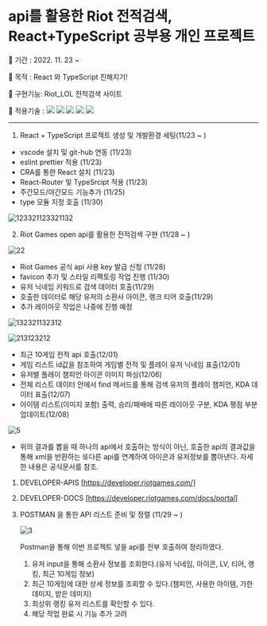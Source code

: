 # api를 활용한 Riot 전적검색, React+TypeScript 공부용 개인 프로젝트

🐶 기간 : 2022. 11. 23 ~

🐶 목적 : React 와 TypeScript 친해지기!

🐶 구현기능: Riot_LOL 전적검색 사이트

🐶 적용기술 : <img src="https://img.shields.io/badge/React-aqua?style=flat&logo=react&logoColor=white&magin-left=5px"/> <img src="https://img.shields.io/badge/HTML-orange?style=flat&logo=HTML5&logoColor=white&magin-left=5px"/> <img src="https://img.shields.io/badge/CSS-blue?style=flat&logo=CSS3&logoColor=white&magin-left=5px"/> <img src="https://img.shields.io/badge/TypeScript-gray?style=flat&logo=TypeScript&logoColor=white&magin-left=5px"/> <img src="https://img.shields.io/badge/BootStrap-purple?style=flat&logo=BootStrap&logoColor=white&magin-left=5px"/>

---

1. React + TypeScript 프로젝트 생성 및 개발환경 세팅(11/23 ~ )

- vscode 설치 및 git-hub 연동 (11/23)
- eslint prettier 적용 (11/23)
- CRA를 통한 React 설치 (11/23)
- React-Router 및 TypeSrcipt 적용 (11/23)
- 주간모드/야간모드 기능추가 (11/25)
- type 모듈 지정 호출 (11/30)

![123321123321132](https://user-images.githubusercontent.com/98578138/206192920-dfcf38c7-bc06-4763-a3f5-07096c9ae952.png)


2. Riot Games open api를 활용한 전적검색 구현 (11/28 ~ )

![22](https://user-images.githubusercontent.com/98578138/204750582-e067ca77-4e3a-487f-a232-b9b3e98c0c4a.png)

- Riot Games 공식 api 사용 key 발급 신청 (11/28)
- favicon 추가 및 스타일 리팩토링 작업 진행 (11/30)
- 유저 닉네임 키워드로 검색 데이터 호출(11/29)
- 호출한 데이터로 해당 유저의 소환사 아이콘, 랭크 티어 호출(11/29)
- 추가 레이아웃 작업은 나중에 진행 예정


![132321132312](https://user-images.githubusercontent.com/98578138/206190581-f4e2b257-bfb8-4d3c-8ef4-407eec8b5ce0.png)

![213123212](https://user-images.githubusercontent.com/98578138/206446216-ec93dd5f-3581-4fa6-8bc3-cc21e55dac86.png)

- 최근 10게임 전적 api 호출(12/01)
- 게임 리스트 id값을 참조하여 게임별 전적 및 플레이 유저 닉네임 표출(12/01)
- 유저별 플레이 챔피언 아이콘 이미지 파싱(12/06)
- 전체 리스트 데이터 안에서 find 메서드를 통해 검색 유저의 플레이 챔피언, KDA 데이터 표출(12/07)
- 아이템 리스트(이미지 포함) 출력, 승리/패배에 따른 레이아웃 구분, KDA 평점 부분 업데이트(12/08)

![5](https://user-images.githubusercontent.com/98578138/204481292-06e36563-82a2-4861-9790-a9ad60642dac.png)

- 위의 결과를 뽑을 때 하나의 api에서 호출하는 방식이 아닌, 호출한 api의 결과값을 통해 xml을 반환하는 또다른 api를 연계하여 아이콘과 유저정보를 뽑아낸다. 자세한 내용은 공식문서를 참조.

1.  DEVELOPER-APIS [https://developer.riotgames.com/]
2.  DEVELOPER-DOCS [https://developer.riotgames.com/docs/portal]

3.  POSTMAN 을 통한 API 리스트 준비 및 정렬 (11/29 ~ )

    ![3](https://user-images.githubusercontent.com/98578138/204481997-a73529c1-70c8-47a8-b683-fe61c61ce360.png)

    Postman을 통해 이번 프로젝트 넣을 api를 전부 호출하여 정리하였다.

    1.  유저 input을 통해 소환사 정보를 조회한다.(유저 닉네임, 아이콘, LV, 티어, 랭킹, 최근 10게임 정보)
    2.  최근 10게임에 대한 상세 정보를 조회할 수 있다.(챔피언, 사용한 아이템, 가한 데미지, 받은 데미지)
    3.  최상위 랭킹 유저 리스트를 확인할 수 있다.
    4.  해당 작업 완료 시 기능 추가 고려
